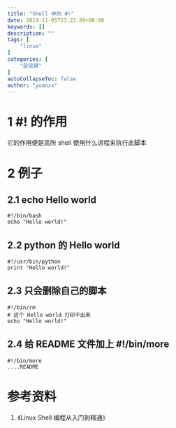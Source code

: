 ```yaml
---
title: "Shell 中的 #!"
date: 2019-11-05T23:22:09+08:00
keywords: []
description: ""
tags: [
    "linux"
]
categories: [
    "杂货铺"
]
autoCollapseToc: false
author: "yuanzx"
---
```


# 1 #! 的作用

它的作用便是高所 shell 使用什么进程来执行此脚本

# 2 例子

## 2.1 echo Hello world

```shell
#!/bin/bash
echo "Hello world!"
```

## 2.2 python 的 Hello world

```shell
#!/usr/bin/python
print "Hello world!"
```

## 2.3 只会删除自己的脚本

```shell
#!/bin/rm
# 这个 Hello world 打印不出来
echo "Hello world!"
```

## 2.4 给 README 文件加上 #!/bin/more

```shell
#!/bin/more
....README
```

# 参考资料

1. 《Linux Shell 编程从入门到精通》